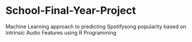 # School-Final-Year-Project
Machine Learning approach to predicting  Spotifysong popularity based on Intrinsic Audio Features using R Programming
